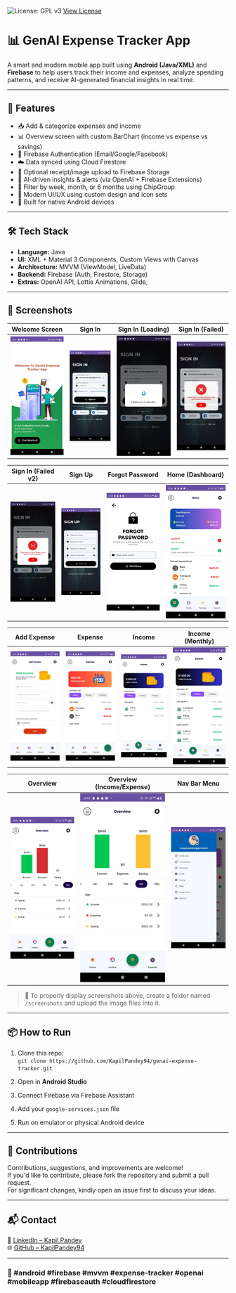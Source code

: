 ![License: GPL v3](https://img.shields.io/badge/License-GPLv3-blue.svg)
[View License](https://www.gnu.org/licenses/gpl-3.0)

# 📊 GenAI Expense Tracker App

A smart and modern mobile app built using **Android (Java/XML)** and **Firebase** to help users track their income and expenses, analyze spending patterns, and receive AI-generated financial insights in real time.

---

## 🚀 Features

- 📥 Add & categorize expenses and income
- 📊 Overview screen with custom BarChart (income vs expense vs savings)
- 🔐 Firebase Authentication (Email/Google/Facebook)
- ☁️ Data synced using Cloud Firestore
- 📁 Optional receipt/image upload to Firebase Storage
- 🧠 AI-driven insights & alerts (via OpenAI + Firebase Extensions)
- 📆 Filter by week, month, or 6 months using ChipGroup
- 🎨 Modern UI/UX using custom design and icon sets
- 📲 Built for native Android devices

---

## 🛠 Tech Stack

- **Language:** Java
- **UI:** XML + Material 3 Components, Custom Views with Canvas
- **Architecture:** MVVM (ViewModel, LiveData)
- **Backend:** Firebase (Auth, Firestore, Storage)
- **Extras:** OpenAI API, Lottie Animations, Glide, 

---

## 📸 Screenshots

| Welcome Screen | Sign In | Sign In (Loading) | Sign In (Failed) |
|----------------|---------|-------------------|------------------|
| ![Welcome](screenshots/Welcome_UI.jpg) | ![Sign In](screenshots/Signin_UI.jpg) | ![Loading](screenshots/Signin_loading_UX.jpg) | ![Failed](screenshots/SignIn_failed_UX.jpg) |

| Sign In (Failed v2) | Sign Up | Forgot Password | Home (Dashboard) |
|---------------------|---------|------------------|------------------|
| ![Failed 2](screenshots/SignIn_failed_UX_1.jpg) | ![SignUp](screenshots/SignUp_UI.jpg) | ![Forgot](screenshots/Forgot_UI.jpg) | ![Home](screenshots/Home_dashboard_UI.jpg) |

| Add Expense | Expense | Income | Income (Monthly) |
|-------------|---------|--------|------------------|
| ![Add](screenshots/Add_expense_UI.jpg) | ![Expense](screenshots/Expense_UI.jpg) | ![Income](screenshots/Income_UI.jpg) | ![Monthly](screenshots/Income_UI_Monthly.jpg) |

| Overview | Overview (Income/Expense) | Nav Bar Menu |
|----------|----------------------------|---------------|
| ![Overview](screenshots/Overview_UI.jpg) | ![Income vs Expense](screenshots/Overview_income_expense_UI.jpg) | ![Nav](screenshots/Nav_bar_menu_UI.jpg) |


>  📁 To properly display screenshots above, create a folder named `/screenshots` and upload the image files into it.

---

## 📦 How to Run

1. Clone this repo:  
   `git clone https://github.com/KapilPandey94/genai-expense-tracker.git`

2. Open in **Android Studio**

3. Connect Firebase via Firebase Assistant

4. Add your `google-services.json` file

5. Run on emulator or physical Android device

---

## 🤝 Contributions

Contributions, suggestions, and improvements are welcome!  
If you'd like to contribute, please fork the repository and submit a pull request.  
For significant changes, kindly open an issue first to discuss your ideas.

---

## 📬 Contact

📧 [LinkedIn – Kapil Pandey](https://www.linkedin.com/in/kapil-pandey-568353318)  
🌐 [GitHub – KapilPandey94](https://github.com/KapilPandey94)

---

### 🔖 #android #firebase #mvvm #expense-tracker #openai #mobileapp #firebaseauth #cloudfirestore
